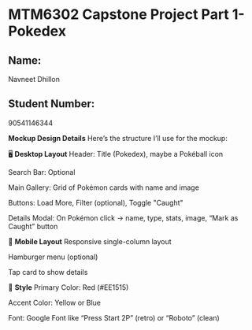 # MTM6302 Capstone Project Part 1- Pokedex

## Name:
Navneet Dhillon

## Student Number:
90541146344

**Mockup Design Details**
Here’s the structure I’ll use for the mockup:

🖥️ **Desktop Layout**
Header: Title (Pokedex), maybe a Pokéball icon

Search Bar: Optional

Main Gallery: Grid of Pokémon cards with name and image

Buttons: Load More, Filter (optional), Toggle "Caught"

Details Modal: On Pokémon click → name, type, stats, image, “Mark as Caught” button

📱 **Mobile Layout**
Responsive single-column layout

Hamburger menu (optional)

Tap card to show details

🎨 **Style**
Primary Color: Red (#EE1515)

Accent Color: Yellow or Blue

Font: Google Font like “Press Start 2P” (retro) or “Roboto” (clean)






